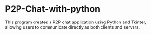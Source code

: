 # P2P-Chat-with-python
This program creates a P2P chat application using Python and Tkinter, allowing users to communicate directly as both clients and servers.
